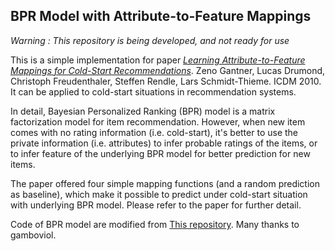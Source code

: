 ## BPR Model with Attribute-to-Feature Mappings

*Warning : This repository is being developed, and not ready for use*

This is a simple implementation for paper [*Learning Attribute-to-Feature Mappings for Cold-Start Recommendations*](http://ieeexplore.ieee.org/xpls/abs_all.jsp?arnumber=5693971&tag=1). Zeno Gantner, Lucas Drumond, Christoph Freudenthaler, Steffen Rendle, Lars Schmidt-Thieme. ICDM 2010. It can be applied to cold-start situations in recommendation systems.

In detail, Bayesian Personalized Ranking (BPR) model is a matrix factorization model for item recommendation. However, when new item comes with no rating information (i.e. cold-start), it's better to use the private information (i.e. attributes) to infer probable ratings of the items, or to infer feature of the underlying BPR model for better prediction for new items.

The paper offered four simple mapping functions (and a random prediction as baseline), which make it possible to predict under cold-start situation with underlying BPR model. Please refer to the paper for further detail.

Code of BPR model are modified from [This repository](https://github.com/gamboviol/bpr). Many thanks to gamboviol.

